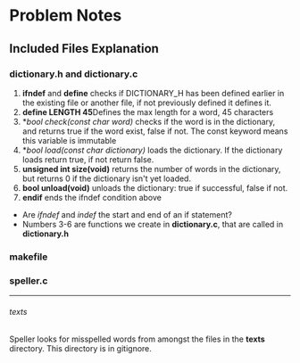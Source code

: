 # Problem Notes

## Included Files Explanation

### dictionary.h and dictionary.c

1. **ifndef** and **define** checks if DICTIONARY_H has been defined earlier in the existing file or another file, if not previously defined it defines it.
2. **define LENGTH 45**Defines the max length for a word, 45 characters
3. **bool check(const char *word)** checks if the word is in the dictionary, and returns true if the word exist, false if not. The const keyword means this variable is immutable 
4. **bool load(const char *dictionary)** loads the dictionary. If the dictionary loads return true, if not return false.
5. **unsigned int size(void)** returns the number of words in the dictionary, but returns 0 if the dictionary isn't yet loaded.
6. **bool unload(void)** unloads the dictionary: true if successful, false if not.
7. **endif** ends the ifndef condition above

* Are *ifndef* and *indef* the start and end of an if statement?
* Numbers 3-6 are functions we create in **dictionary.c**, that are called in **dictionary.h**


### makefile

### speller.c

---

###### texts

Speller looks for misspelled words from amongst the files in the **texts** directory. This directory is in gitignore.
